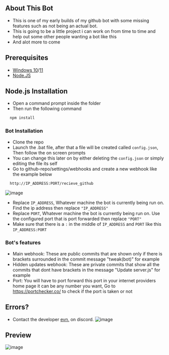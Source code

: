 ## About This Bot
- This is one of my early builds of my github bot with some missing features such as not being an actual bot.
- This is going to be a little project i can work on from time to time and help out some other people wanting a bot like this
- And alot more to come
## Prerequisites
-   [Windows 10](https://go.microsoft.com/fwlink/?LinkId=691209)/[11](https://go.microsoft.com/fwlink/?linkid=2156295)
- [Node.JS](https://nodejs.org/dist/v21.1.0/node-v21.1.0-x64.msi)

## Node.js Installation
- Open a command prompt inside the folder
- Then run the following command
```bash
  npm install
```
    
### Bot Installation
-  Clone the repo
- Launch the .bat file, after that a file will be created called `config.json`, Then follow the on screen prompts
- You can change this later on by either deleting the `config.json` or simply editing the file its self
- Go to github-repo/settings/webhooks and create a new webhook like the example below

```bash
  http://IP_ADDRESS:PORT/recieve_github
```
![image](https://github.com/user-attachments/assets/c023adb6-cf1e-40ac-ac86-8db20523edb5)

- Replace `IP_ADDRESS`, Whatever machine the bot is currently being run on. Find the ip address then replace `"IP_ADDRESS"`
- Replace `PORT`, Whatever machine the bot is currently being run on. Use the configured port that is port forwarded then replace `"PORT"`
- Make sure that there is a `:` in the middle of `IP_ADDRESS` and `PORT` like this `IP_ADDRESS:PORT`

### Bot's features
- Main webhook: These are public commits that are shown only if there is brackets surrounded in the commit message "tweak(bot)" for example
- Hidden updates webhook: These are private commits that show all the commits that dont have brackets in the message "Update server.js" for example
- Port: You will have to port forward this port in your internet providers home page it can be any number you want, Go to https://portchecker.co/ to check if the port is taken or not

## Errors?
- Contact the developer [evn.](https://discord.com/users/1041903927253286952) on discord.
![image](https://github.com/user-attachments/assets/8483e210-7179-4818-b14f-c15099d693a8)

## Preview

![image](https://i.imgur.com/DkmOueu.png)
